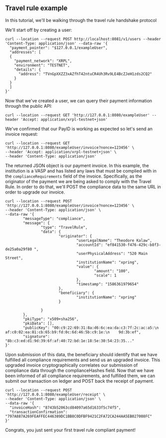 ## Travel rule example

In this tutorial, we'll be walking through the travel rule handshake protocol

We'll start off by creating a user:
```
curl --location --request POST http://localhost:8081/v1/users --header 'Content-Type: application/json' --data-raw '{
  "payment_pointer": "$127.0.0.1/exampleUser",
  "addresses": [
  {
    "payment_network": "XRPL",
    "environment": "TESTNET",
    "details": {
      "address": "TVnGpXXZZ3xAZfhT42ntuCR4Uh3Rv9LE4BcZJeH1zds2CQ2"
    }
  }
  ]
}'
```

Now that we've created a user, we can query their payment information through the public API:
```
curl --location --request GET 'http://127.0.0.1:8080/exampleUser' --header 'Accept: application/xrpl-testnet+json'
```

We've confirmed that our PayID is working as expected so let's send an invoice request:
```
curl --location --request GET 'http://127.0.0.1:8080/exampleUser/invoice?nonce=123456' \
--header 'Accept: application/xrpl-testnet+json' \
--header 'Content-Type: application/json'
```

The returned JSON object is our payment invoice. In this example, the institution is a VASP and has listed any laws that must be complied with in the `complianceRequirements` field of the invoice. Specifically, as the originator of the payment we are being asked to comply with the Travel Rule. In order to do that, we'll POST the compliance data to the same URL in order to upgrade our invoice.
```
curl --location --request POST 'http://127.0.0.1:8080/exampleUser/invoice?nonce=123456' \
--header 'Content-Type: application/json' \
--data-raw '{
        "messageType": "compliance",
        "message": {
                "type": "TravelRule",
                "data": {
                        "originator": {
                                "userLegalName": "Theodore Kalaw",
                                "accountId": "ef841530-f476-429c-b8f3-de25a0a29f80 ",
                                "userPhysicalAddress": "520 Main Street",
                                "institutionName": "xpring",
                                "value": {
                                        "amount": "100",
                                        "scale": 1
                                },
                                "timestamp": "1586361979654"
                        },
                        "beneficiary": {
                                "institutionName": "xpring"
                        }

                }
        },
        "pkiType": "x509+sha256",
        "pkiData": [],
        "publicKey": "00:c9:22:69:31:8a:d6:6c:ea:da:c3:7f:2c:ac:a5:\n    af:c0:02:ea:81:cb:65:b9:fd:0c:6d:46:5b:c9:1e:\n    9d:3b:ef",
        "signature": "8b:c3:ed:d1:9d:39:6f:af:40:72:bd:1e:18:5e:30:54:23:35..."
}'
```

Upon submission of this data, the beneficiary should identify that we have fulfilled all compliance requirements and send us an upgraded invoice. This upgraded invoice cryptographically correlates our submission of compliance data through the complianceHashes field. Now that we have been informed of all compliance requirements, and fulfilled them, we can submit our transaction on ledger and POST back the receipt of payment.
```
curl --location --request POST 'http://127.0.0.1:8080/exampleUser/receipt' \
--header 'Content-Type: application/json' \
--data-raw '{
  "invoiceHash": "8743b52063cd84097a65d1633f5c74f5",
  "transactionConfirmation": "797A887A269FEAFFEC446389DC1BB8C0DFBF9421C2FA72CA244AA5EB027008FC"
}'
```

Congrats, you just sent your first travel rule compliant payment!
